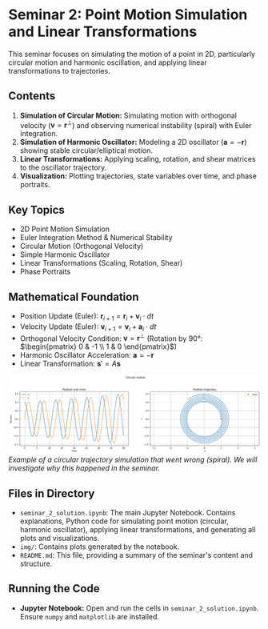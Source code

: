 # Seminar 2: Point Motion Simulation and Linear Transformations

This seminar focuses on simulating the motion of a point in 2D, particularly circular motion and harmonic oscillation, and applying linear transformations to trajectories.

## Contents

1.  **Simulation of Circular Motion:** Simulating motion with orthogonal velocity ($\mathbf{v} = \mathbf{r}^{\perp}$) and observing numerical instability (spiral) with Euler integration.
2.  **Simulation of Harmonic Oscillator:** Modeling a 2D oscillator ($\mathbf{a} = -\mathbf{r}$) showing stable circular/elliptical motion.
3.  **Linear Transformations:** Applying scaling, rotation, and shear matrices to the oscillator trajectory.
4.  **Visualization:** Plotting trajectories, state variables over time, and phase portraits.

## Key Topics

*   2D Point Motion Simulation
*   Euler Integration Method & Numerical Stability
*   Circular Motion (Orthogonal Velocity)
*   Simple Harmonic Oscillator
*   Linear Transformations (Scaling, Rotation, Shear)
*   Phase Portraits

## Mathematical Foundation

*   Position Update (Euler): $\mathbf{r}_{i+1} = \mathbf{r}_i + \mathbf{v}_i \cdot dt$
*   Velocity Update (Euler): $\mathbf{v}_{i+1} = \mathbf{v}_i + \mathbf{a}_i \cdot dt$
*   Orthogonal Velocity Condition: $\mathbf{v} = \mathbf{r}^{\perp}$ (Rotation by 90°: $\begin{pmatrix} 0 & -1 \\ 1 & 0 \end{pmatrix}$)
*   Harmonic Oscillator Acceleration: $\mathbf{a} = -\mathbf{r}$
*   Linear Transformation: $\mathbf{s}' = A\mathbf{s}$

![Example of a failed circular motion simulation](img/not_circle.png)
*Example of a circular trajectory simulation that went wrong (spiral). We will investigate why this happened in the seminar.*

## Files in Directory

*   `seminar_2_solution.ipynb`: The main Jupyter Notebook. Contains explanations, Python code for simulating point motion (circular, harmonic oscillator), applying linear transformations, and generating all plots and visualizations.
*   `img/`: Contains plots generated by the notebook.
*   `README.md`: This file, providing a summary of the seminar's content and structure.

## Running the Code

*   **Jupyter Notebook:** Open and run the cells in `seminar_2_solution.ipynb`. Ensure `numpy` and `matplotlib` are installed. 